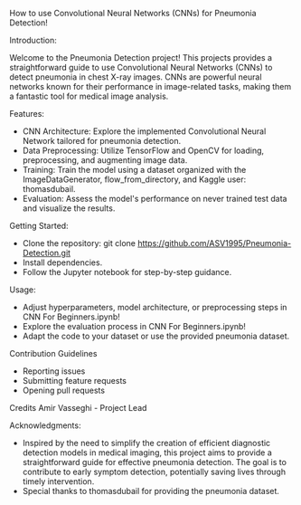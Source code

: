 How to use Convolutional Neural Networks (CNNs) for Pneumonia Detection!

Introduction:

Welcome to the Pneumonia Detection project! This projects provides a straightforward guide to use Convolutional Neural Networks (CNNs) to detect pneumonia in chest X-ray images. CNNs are powerful neural networks known for their performance in image-related tasks, making them a fantastic tool for medical image analysis.

Features:

- CNN Architecture: Explore the implemented Convolutional Neural Network tailored for pneumonia detection.
- Data Preprocessing: Utilize TensorFlow and OpenCV for loading, preprocessing, and augmenting image data.
- Training: Train the model using a dataset organized with the ImageDataGenerator, flow_from_directory, and Kaggle user: thomasdubail.
- Evaluation: Assess the model's performance on never trained test data and visualize the results.

Getting Started:

- Clone the repository: git clone https://github.com/ASV1995/Pneumonia-Detection.git
- Install dependencies.
- Follow the Jupyter notebook for step-by-step guidance.

Usage:

- Adjust hyperparameters, model architecture, or preprocessing steps in CNN For Beginners.ipynb!
- Explore the evaluation process in CNN For Beginners.ipynb!
- Adapt the code to your dataset or use the provided pneumonia dataset.

Contribution Guidelines

- Reporting issues
- Submitting feature requests
- Opening pull requests

Credits
Amir Vasseghi - Project Lead

Acknowledgments:

- Inspired by the need to simplify the creation of efficient diagnostic detection models in medical imaging, this project aims to provide a straightforward guide for effective pneumonia detection. The goal is to contribute to early symptom detection, potentially saving lives through timely intervention.
- Special thanks to thomasdubail for providing the pneumonia dataset.
